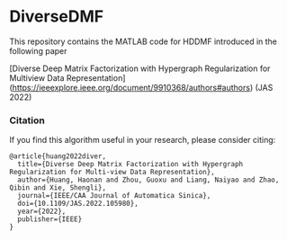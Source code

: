 # DiverseDMF

This repository contains the MATLAB code for HDDMF introduced in the following paper 

[Diverse Deep Matrix Factorization with Hypergraph Regularization for Multiview Data Representation]  (https://ieeexplore.ieee.org/document/9910368/authors#authors)  (JAS 2022) 


### Citation
If you find this algorithm useful in your research, please consider citing:

	@article{huang2022diver,
	  title={Diverse Deep Matrix Factorization with Hypergraph Regularization for Multi-view Data Representation},
	  author={Huang, Haonan and Zhou, Guoxu and Liang, Naiyao and Zhao, Qibin and Xie, Shengli},
	  journal={IEEE/CAA Journal of Automatica Sinica},
	  doi={10.1109/JAS.2022.105980},
	  year={2022},
	  publisher={IEEE}
	}
